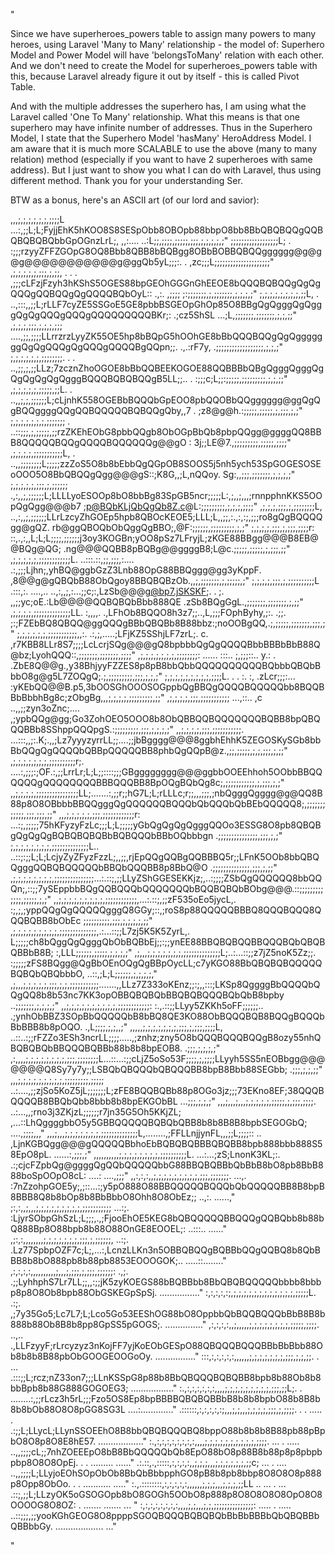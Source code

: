 "

Since we have superheroes_powers table to assign many powers to many heroes, using Laravel 
'Many to Many' relationship - the model of: Superhero Model and Power Model will have 
'belongsToMany' relation with each other. And we don't need to create the Model for 
superheroes_powers table with this, because Laravel already figure it out by itself - this is called 
Pivot Table.

And with the multiple addresses the superhero has, I am using what the Laravel called
'One To Many' relationship. What this means is that one superhero may have infinite number
of addresses. Thus in the Superhero Model, I state that the Superhero Model 'hasMany' 
HeroAddress Model. I am aware that it is much more SCALABLE to use the above (many to many relation)
method (especially if you want to have 2 superheroes with same address). But I just want to show you 
what I can do with Laravel, thus using different method. Thank you for your understanding Ser.

BTW as a bonus, here's an ASCII art (of our lord and savior):

 ,,,;,;,;,;,;,;,;;;;L                ...:,;;L;L;FyjjEhK5hKOO8S8SESpObb8OBOpb88bbpO8bb8BbQBQBQQgQQBQBQBQBQbbGpOGnzLrL;,  ,,:.... ..:L;;,;;;;,;;;;;,;;;,;,;,;,;,;"
 ;;;;;;;;;;;;;;;;;;L;      .         :;;;rzyyZFFZGOpG8OQ8Bbb8QBB8bBQBgg8OBbBOBBQBQQgggggg@g@g@g@@@@@@@@@@@g@ggQb5yL;;;:. .         ,zc;;;L;;;;;;;;;;;;;;;;;;;;;"
 ,;,;,;,;,;,;;;,;,;;,     .   . .   ,;;;cLFzjFzyh3hKShS5OGES88bpGEOhGGGnGhEEOE8bQQQBQBQQgQgQgQQQgQQBQQgQgQQQQBQbOyL:: .,:.  ,;;;;   ;:;;;;;;;,;,;;;;;;;,;,;,;,;"
 ;,;,;,;,;,;,;,;,;;L,      . ..,:::,,;;L;rLLF7cyZE5SSGoE5GE8pbbBSGEOpGhOp85O8BBgQgQgggQgQgggQgQgQQQgQQQgQQQQQQQQQBKr;:   .;cz5ShSL ...;L,;;;;;;;,;;;;;;;,;,;,;;"
 ,;,;,;,;;;,;,;,;,;;;       ....,;;,;;;;LLrrzrzLyyZK55OE5hp8bBQpG5hOOhGE8bBbQQQBQQgQgQgggggggQgQgQQQgQgQQQgQQQQBgQQpn;;.  .,.:rF7y,   .;;;;;;;;;;;;;;;;;;,;,;,;"
 ;,;,;,;,;,;,;;;;;;;;.   . .   ..,;;,;,;;LLz;7zcznZhoOGOE8bBbQQBEEKOGOE88QQBBBbQBgQgggQgggQgQgQgQgQgQgggBQQQBQBQBQQgB5LL;;.. . :;;;c;L;;:;;;;;,;;;;;;;;;,;,;,;;"
 ,;,;,;,;,;,;;;;;,;;L.    .   ..,,;,;,;;;;;;L;cLjnhK558OGEBbBQQQbGpEOO8pbQQOBbQQgggggg@ggQgQgBQQggggQQgQQBQQQQQBQBQQgQby,,7  .   ;z8@g@h.:;;;;;,;;;;;,;,;;;,;,;"
 ;,;,;,;,;,;,;,;;;;;;;   .   ..::;;;,;,;;;;;,;;rzZKEhEObG8pbbQQgb8ObOGpBbQb8pbpQQgg@ggggQQ8BBB8QQQQQBQQgQQQQBQQQQQQg@@gO  :      3j;;LE@7.,;;;;;;;;;,;;;;;,;;;;"
 ,;,;,;,;,;;;;;;;;;;;L,   .   ..,,;;;;;;;;L;;;;;zzZoS5O8b8bEbbQgQGpOB8SOOS5j5nh5ych53SpGOGESOSEoOOO5O8BbQBQQgQgg@@@gS::;K8G,,;L,nQQoy. Sg:,,;;;,;;;;;;;,;,;,;,;"
 ;,;,;,;,;,;;;,;,;;;;;;       .,:,,;,;;;;;;L;LLLLyoESOOp8bO8bbBg83SpGB5ncr;;;;;L:,;,,;,,,;rnnpphnKKS5OOpQgQgg@@@b7   ;p@BQbKLjQbQgQb8Z.c@L:;;;;;;;;;,;,;,;,;;;;"
 ,;,;,;,;;;,;,;;;;;;;;L,      ..,:,,;,;;;;;;LLrLzcyZhGOEp5hpb8QBOcKEOE5;LLL;L,,;;,:.,:,:;,;;;ro8gQgBQQQQgg@gQZ.   rb@ggQBOQbObQggQgBBO;,@F:;;;;;;,;;;;;;;;;,;,;"
 ;,;,;,;,;;;,;,;;;,;;;;r:      ::,.,:,,L;L;L;;;;,;;;;;;j3oy3KOGBn;yOO8pSz7LFryjL;zKGE88BBgg@@@B8EB@@BQg@QG;   .ng@@@QQBB8pBQBg@@ggggB8;L@c.;;;;;,;;;;;,;,;;;,;;"
 ,;,;,;,;,;,;;;;;;;;;;;;L.    ..:::.::,;;,;;;,:....   .:,;;;Ljhn;,yhBQ@ggbGzZ3Lnb88OpG88BBQggg@gg3yKppF.   ,8@@g@gQBQbB88ObQgoy8BBQBQBzOb.,,;,;;;;;;;,;,;;;;;,;"
 ;,;,;,;,;;;,;,;;;;;;;;;;L     .:::,:. ....,.. ..,:,,;,:...;;c;:,LzSb@@@g@bp7.jSKSKF;. .  ;. ,,;;yc;oE.:Lb@@@@QQBQBQbBbb888QE .zSb8BQgGgL.,;;;;;;;,;;;;;;;,;,;;"
 ,;,;,;,;,;;;;;;;;;;;;;;LL.     :,,,,.      .,LFhOb8BQQO8h3z7;;..,L,;;;FOphByhy,;:. .;;.  ;:;FZEbBQ8QBQQ@ggQQQgBBbQBQBb8B88bbz:;noOOBgQQ,.;,;;;;;,;;;;;;;,;;;,;"
 ;,;,;,;,;,;,;;;;;;;;;;;,,:.     .:,;,.....;LFjKZ5SShjLF7zrL;. c.  ,r7KBB8LLr8S7;;;;LcLcrjSQg@@@gQ8bpbbbQgQgQQQQBbbBBBbBbB88Q@bz;LyohQQQ::,;;;;;;;,;;;;;;;,;;;;"
 ,;,;,;,;,;,;,;,;;;;;;;;: ......    :::.. ;,;;;::..   y.:       . .ZbE8Q@@g.,y38BhjyyFZZES8p8pB8bbQbbQQQQQQQQQQBQbbbQBQbBbbO8g@g5L7ZOQgQ;.;,;;;;;;;;;,;;;,;,;,;"
 ;,;,;,;,;,;,;,;,;,;;;;L.    . . :.      :,          .zLcr;;;:... :yKEbQQ@@B.p5,3bOOSGhOOOSOGppbQgBBQgQQQQBQQQQQbb8BQQBBbBbbhBg8c;zObgBg,,,;,;,;,;,;;;;;;;;;,;;"
 ,;,;,;,;,;;;,;;;;;;;;;;;      ...,::..  ,c   ..,,;;zyn3oZnc;.... ,;ypbQQg@gg;Go3ZohOEO5OOO8b8ObQBBQQBQQQQQQQBQBB8bpQBQQQBBb8SShppQQQpgS.:;;;;;;;;;,;;;,;,;,;,;"
 ,,;,;,;,;,;;;,;;;;;;;;;;;.    ...:::,,;:.K;.,,;Lz7yyyzyrrLL;;....;;jbBgggg@@@8ggbhEhhK5ZEGOSKySGb8bbBbQQgQgQQQQbQBBpQQQQQBB8phbQgQQpB@z.,;;,;;;;;,;,;,;;;,;,;;"
 ,;,;,;,;,;,;,;,;;;;;;;;;;r;.   ....:,;;;:;OF.:,;;LrrLr;L;L;;::::;;;GBgggggggg@@@ggbbOOEEhhoh5OObbBBQQQQQQgQQQQQQQQBBBQQQBB8BpOQgBQbQg8c;,;;;;;;;;;;;,;,;;;,;,;"
 ,,;,;,;,;,;;;;;;;;;;;;;;;;LL;.......:,;;r;;hG7L;L;rLLLc;r;;,,,;;;,;nbQgggQgggg@g@QQ8B88p8O8OBbbbBBQQgggQgQQQQQQBQQQbQbQQQbQbBEbQQQQQ8;,;;;;;;;;;;;;,;;;,;;;,;;"
 ,,,;,;,;,;,;,;;;,;;;;;;;;;;;;r:  ...:;,;;;;;75hKFyzyFzLc;;;L;L;;;;;yGbQgQgQgQgggQQOo3ESSG8O8pb8QBQBgQgQgQgBQBQBQBQBbBQBQQQbBBbOQbbbgn .;;;;;;;;;;;;;;;,;;;,;,;"
 ;,;,;,;,;,;,;,;,;;;;;;;;;;;;;;L.. ..::;:;;L;L;LcjyZyZFyzFzzL;,,;;,rjEpQQgQQBgQQBBBQ5r;;LFnK5OOb8bbQBQQgggQQBQBQQQQQbBBQbQQQBB8p8BbQ@O .;;;;;;;;;;;;;;,;;;,;,;;"
 ,;,;,;,;,;,;,;,;,;;;;;;;;;;;;;;;...:.::;,;;LLyZShGGESEKKjz;,..:;;;;ZSbQgQQQQQQ8bbQQQn;,::;;7ySEppbbBQgQQBQQQbQQQQQQQbBQQBQBQbBObg@@@.::;;;;;;;;;;;;;,;;;;;,;,;"
 ,,;,;,;,;,;,;,;,;,;,;;;;;;;;;;;;,...:.::;,;;zF535oEo5jycL,.  :;,;,;yppQQgQgQQQQQgggQ8GGy;::,;roS8p88QQQQQBBBQ8QQQBQQQ8QQQBQBB8bObEc  ;;;;;;;;;;,;;;,;,;,;,;,;;"
 ,;,;,;,;,;,;,;,;,;,;;;;;;;;;;;;;;,.:...::;;L7zj5K5K5ZyrL,.   L;;;;;ch8bQggQgQgggQbObBQBbEj;;:;;ynEE88BBQBQBQQBBQQQBQbQBQBQBBbB8B;    :,LLL;;;;;;,;;;;;,;,;,;,;"
,;,,,;,;,;,;,;,;,;,;;;;;;;;;;;;;;L;..:...::;;z7jZ5noK5Zz;;.  :;;;;;zFS8BQgg@QgBbOEnOQgQgBBpOycLL;c7yKGO88BbQBQBQBQQQQQBQBQbQBQbbbO,    ..::,;L;L;;;;;;,;,;,;,;,"
 ,;,,,;,;,;,;,;,;;;,;,;,;;;;;;;;;;;.......,,LLz7Z333oKEnz;;:;,,:::;LKSp8QggggBbQQQQbQQgQQ8b8b53nc7KK3opOBBQBQBQbBBQBQBQQQBQbQbB8bpby          ..;;;;;;;,;,;,;,;"
,,;,;,;,;,;,;,;,;,;,;,;;;;;;;;;;;;: :.,.::;;LLyy5ZKKh5oFF;;;;;;.. .;ynhObBBZ3SOpBbQQQQQbB8bBQ8QE3KO88ObBQQQBQB8BQQgBQQQbBbBBB8b8pOQO.           .,L;;;;,;,;,,;"
 ,,,,,;,;,;,;,;,;,;,;;;,;,;;;,;;;;L, ..::..:;;rFZZo3ESh3ncrLL;;;;.....,;znhz;zny5O8bQQQBQQQBQQgB8ozy55nhQBQBQBQbBBQQQBQBBb88b8b8bpEOB8.            .;;;,;,;,;,;"
,:,,,,;,;,;,;,;,;,;,;,;;;,;;;;;;;;L...::...:;;cLjZ5oSo53F;;;;,;,;;;;LLyyh5SS5nEOBbgg@@@@@@@Q8Sy7y7y;;LSBQbQBQQQbQBQQQBB8bpB8Bbb88SEGbb;            .;;;,;,;,;;"
 ,,,;,;,;,;,;,;,;,;,;,;;;;;;;;;,;;;;; ..:....,;;zjSo5KoZ5jL;;;;;;;L;zFE8BQQBQBb88p8OGo3jz;;;73EKno8EF;38QQQBQQQQB8BBQbQbb8bbb8b8bpEKGObBL          ...;;;,;,;,;"
,,,;,,,;,,,;,;,;,;,;,;;;;;,;,;;;,;;;;. ..:...,,;rno3j3ZKjzL;;;;;;r7jn35G5Oh5KKjZL; ,...::LhQggggbbO5y5GBBQQQQQBQBQbQBB8b8b8B8B8bpbSEGOGbQ;         ....,;;;;,,,"
 ,,,;,,,;,;,;,;,;,;,;,;;;;;;;;;;;;;;L,........,;FFLLnjjynFL,,,;;L;;;;::   ..  ,LjnKGBQgg@@@gQQQQQBbhoEbBQBQBQBBBQBQBB8bpb888bbb888S58EpO8pL.      ......:,;;;,;"
,,,,,,,,,,;,;,;,;,;,;,;,;,;;;;;;;;;;L. ...:...;zS;LnonK3KL;:.         .:;cjcFZpbQg@ggggQgQQbQQQQQbbG88BBQBQBBbQbBbB8bO8pb8BbB888boSpOOpO8cL:    ....: ....,;;;"
 ,,:,:,:,,;,;,;,;,;,;,;,;,;,;;;,;;;;;;;. ...,. :7nZzohpGOE5y;,;::...:;y5pO888O88BBQQQQQBQQQbQbQQQQQBB8B8bpB8BBB8Q8b8bOp8b8BbBbbO8Ohh8O8ObEz;;     ..,:. ......,"
;:,:,,;,,,;,;,;,;,;,;,;,;,;,;;;;;;;;;;; ...:;. :LjyrSObpGhSzL;L;;;,.,;FjooEhOE5KEG8bQBQQQQQBBQQQgQQBQbb8b88bQ888Bp8O88bpb8b88O88OnGE8EOOEL;:    ..:::.. ......"
 ,;:,:,,,,,,,,;,;,;,;,;,;,;,;;;,;,;;;;;;,  ..:;. .Lz77SpbpOZF7c;L;,...:,LcnzLLKn3n5OBBQBQQgBQBBbQQgQQBQ8b8QbBBB8b8bO888pb8b88pb8853EOOOGOK;..   .....::........"
 ,:,:,:,:,,,,,,,,,,;,,,;,;;;,;,;;;,;;;;;;:   .,;. .;;LyhhphS7Lr7LL;;,,:;;jK5zyKOEGS88bBQBBbb8BbQBQBQQQQQbbbb8bbbp8p8O8Ob8bpb88ObGSKEGpSpSj.    ................"
 :,:,:,:,:;,;,;,;,;,;,;,;,;,;,;,;,;,;;;;;L.   .:;.  ,;7y35Go5;Lc7L7;L;Lco5Go53EEShOG88bO8OppbbQbBQQBQQQbBbB8B8b888b88Ob8B8b8pp8GpSS5pGOGS;.     ..............."
 ,:,:,:,:,,;,,,,,;,;,;,;,;,;,;,;,;;;;;,;;;;.   ..,.. .,LLFzyyF;rLrcyzyz3nKojFF7yjKoEObGESpO88QBQQQBQQQBBbBbBbb88Ob8b8b8B88pbObGOOGEOOGoOy.     ................"
 :::,:,:,:,:,:,,,,,,;,;,;,;,;,;,;,;;;,;,;,;;. .   ... .:::;;L;rcz;nZ33on7;;;LLnKSSpG8p88b8BbQBQQQBQBQBB8bpb8b88Ob8b8bbBpb8b88G888GOGOEG3;     ................."
 :.,:,:,:,:,:,:,,,,;,;,;,;,;,;,;,;,;,;;;,;;L;. .   ........:,;;rLcz3h5rL;;;Fzo5OS8Ep8bpBBBBQBQBQBBbB8b8b8bpbO88b8B8b8b8bOb88O8O8pGG8SG3L     ....:............."
 .::::::,:,:,:,:,:;,,,;,;,,,;,;,;,;,;;;,;,;;;;. . . ..... . .:;;L;LLycL;LLynSSOEEhO8B8bbQBQBQQQBQ8bppO88b8b8b8B88pb88pBpbO8O8p8O8E8hE57.     .................."
 :.,:,:,:,:,:,:,:,:,,,,;,;,;,;,;,;,;,;,;,;,;;;;. ... . ..... ..,,;;;;cL;;7nhZOEEEpO8bB8BbQQQQQbQb8EpO88bO8p88B8b88p8p8pbpbpbp8O8O8OpEj.    . . ......... ......"
.:.::,.,:::::,:,:,:,:,,;,;,;,,,;,;,;,;,;,;,;;c;  ... . ....  ..,,;;;;L;LLyjoEOhSOpObOb8BbQbBbbpphGO8pB8b8pb8bbp8O8O8O8p888p8Opp8ObOo.    . . ........... ....."
 :.,.::::::::,:,:,:,:,:,,,,,,;,;,;,,,;,;,;,;;LL   .. ... . ...  .::;,;;L;LLzyOK5oGSOGOpb8bO8GOGh5OObO8p888p8O8O8O8O8OpO8O8OOOOG8O8OZ:    . ....... ....... ... "
:,:,:,:,:,:,:,:,,,,;,;,,,;,;,;;;;;;;;;;;;;;;:    ..... . .....   ..::;;;,;;yooKGhGEOG8O8ppppSGOQBQQQBQBQBQbBbBbBBBbQbQBQBBbQBBbbGy.    ................... ..."


"